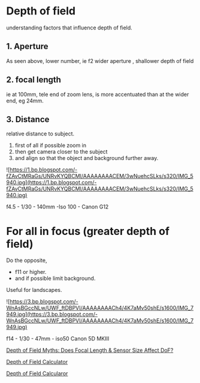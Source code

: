 # Depth of field

understanding factors that influence depth of field.

## 1. Aperture

As seen above, lower number, ie f2 wider aperture , shallower depth of field

## 2. focal length

ie at 100mm, tele end of zoom lens, is more accentuated than at the wider end, eg 24mm.

## 3. Distance

relative distance to subject.

1. first of all if possible zoom in
2. then get camera closer to the subject
3. and align so that the object and background further away.

![https://1.bp.blogspot.com/-fZAvCtMRaGs/UNRvKYQBCMI/AAAAAAAACEM/3wNuehcSLks/s320/IMG_5940.jpg](https://1.bp.blogspot.com/-fZAvCtMRaGs/UNRvKYQBCMI/AAAAAAAACEM/3wNuehcSLks/s320/IMG_5940.jpg)

f4.5 - 1/30 - 140mm -Iso 100 - Canon G12

# **For all in focus (greater depth of field)**

Do the opposite,

- f11 or higher.
- and if possible limit background.

Useful for landscapes.

![https://3.bp.blogspot.com/-WnAsBGccNLw/UWF_ftDBPVI/AAAAAAAACh4/4K7aMv50shE/s1600/IMG_7949.jpg](https://3.bp.blogspot.com/-WnAsBGccNLw/UWF_ftDBPVI/AAAAAAAACh4/4K7aMv50shE/s1600/IMG_7949.jpg)

f14 - 1/30 - 47mm - iso50 Canon 5D MKIII

[Depth of Field Myths: Does Focal Length & Sensor Size Affect DoF?](https://youtu.be/1bzHn2cKwLI)

[Depth of Field Calculator](http://www.dofmaster.com/dofjs.html)

[Depth of Field Calcularor](http://photoinf.com/Tools/Don_Fleming/Depth_Of_Filed_Calculator.html)